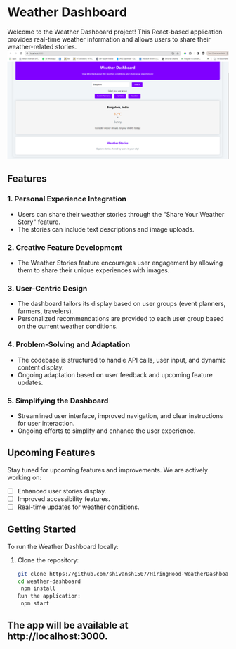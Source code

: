 # Weather Dashboard

Welcome to the Weather Dashboard project! This React-based application provides real-time weather information and allows users to share their weather-related stories.
![ScreenShot](https://raw.githubusercontent.com/shivansh1507/HiringHood-WeatherDashboard/main/HiringHoodWeatherDashboard.png)
## Features

### 1. Personal Experience Integration
   - Users can share their weather stories through the "Share Your Weather Story" feature.
   - The stories can include text descriptions and image uploads.

### 2. Creative Feature Development
   - The Weather Stories feature encourages user engagement by allowing them to share their unique experiences with images.

### 3. User-Centric Design
   - The dashboard tailors its display based on user groups (event planners, farmers, travelers).
   - Personalized recommendations are provided to each user group based on the current weather conditions.

### 4. Problem-Solving and Adaptation
   - The codebase is structured to handle API calls, user input, and dynamic content display.
   - Ongoing adaptation based on user feedback and upcoming feature updates.

### 5. Simplifying the Dashboard
   - Streamlined user interface, improved navigation, and clear instructions for user interaction.
   - Ongoing efforts to simplify and enhance the user experience.

## Upcoming Features

Stay tuned for upcoming features and improvements. We are actively working on:

- [ ] Enhanced user stories display.
- [ ] Improved accessibility features.
- [ ] Real-time updates for weather conditions.

## Getting Started

To run the Weather Dashboard locally:

1. Clone the repository:
   ```bash
   git clone https://github.com/shivansh1507/HiringHood-WeatherDashboard.git
   cd weather-dashboard
    npm install
   Run the application:
    npm start
## The app will be available at http://localhost:3000.
